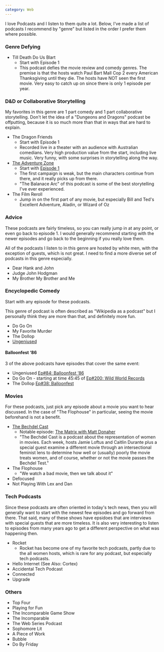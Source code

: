```yaml
---
category: Web
---
```


I love Podcasts and I listen to them quite a lot. Below, I've made a list of podcasts I recommend by "genre" but listed in the order I prefer them where possible. 


### Genre Defying

- Till Death Do Us Blart
  - Start with Episode 1
  - This podcast defies the movie review and comedy genres. The premise is that the hosts watch Paul Bart Mall Cop 2 every American Thanksgiving until they die. The hosts have NOT seen the first movie. Very easy to catch up on since there is only 1 episode per year. 

### D&D or Collaborative Storytelling

My favorites in this genre are 1 part comedy and 1 part collaborative storytelling. Don't let the idea of a "Dungeons and Dragons" podcast be offputting, because it is so much more than that in ways that are hard to explain. 

- The Dragon Friends
  - Start with Episode 1
  - Recorded live in a theater with an audience with Australian comedians. Very high production value from the start, including live music. Very funny, with some surprises in storytelling along the way. 
- [The Adventure Zone](https://www.maximumfun.org/shows/adventure-zone)
  - Start with [Episode 1](https://overcast.fm/+D4cxjjHXk)
  - The first campaign is weak, but the main characters continue from there, and it really picks up from there.
  - "The Balanace Arc" of this podcast is some of the best storytelling I've ever experienced.
- The Film Reroll
  - Jump in on the first part of any movie, but especially Bill and Ted's Excellent Adventure, Aladin, or Wizard of Oz

### Advice

These podcasts are fairly timeless, so you can really jump in at any point, or even go back to episode 1. I would generally recommend starting with the newer episodes and go back to the beginning if you really love them. 

All of the podcasts I listen to in this genre are hosted by white men, with the exception of guests, which is not great. I need to find a more diverse set of podcasts in this genre especially. 

- Dear Hank and John
- Judge John Hodgman
- My Brother My Brother and Me

### Encyclopedic Comedy

Start with any episode for these podcasts.

This genre of podcast is often described as "Wikipedia as a podcast" but I personally think they are more than that, and definitely more fun. 

- Do Go On
- My Favorite Murder
- The Dollop
- [Ungeniused](https://www.relay.fm/ungeniused)

#### Balloonfest ‘86

3 of the above podcasts have episodes that cover the same event:
- Ungeniused [Ep#84: Balloonfest ‘86](https://overcast.fm/+GuVWfhMcc)
- Do Go On - starting at time 45:45 of [Ep#200: Wild World Records](https://overcast.fm/+K4eUavvyQ/45:45)
- The Dollop [Ep#38: Balloonfest](https://overcast.fm/+CdtP5ezQ)

### Movies

For these podcasts, just pick any episode about a movie you want to hear discussed. In the case of "The Flophouse" in particular, seeing the movie beforehand is not a benefit. 

- [The Bechdel Cast](https://www.bechdelcast.com/)
  - Notable episode: [The Matrix with Matt Donaher](https://overcast.fm/+HqRtygijo)
  - "The Bechdel Cast is a podcast about the representation of women in movies. Each week, hosts Jamie Loftus and Caitlin Durante plus a special guest examine a different movie through an intersectional feminist lens to determine how well or (usually) poorly the movie treats women, and of course, whether or not the movie passes the Bechdel Test."
- The Flophouse
  - "We watch a bad movie, then we talk about it"
- Defocused
- Not Playing With Lex and Dan


### Tech Podcasts

Since these podcasts are often oriented in today's tech news, then you will generally want to start with the newest few episodes and go forward from there. That said, many of these shows have epsidoes that are interviews with special guests that are more timeless. It is also very interesting to listen to episodes from many years ago to get a different perspective on what was happening then. 

- Rocket
  - Rocket has become one of my favorite tech podcasts, partly due to the all women hosts, which is rare for any podcast, but especially tech podcasts. 
- Hello Internet (See Also: Cortex)
- Accidental Tech Podcast
- Connected
- Upgrade


### Others

- Top Four
- Playing for Fun
- The Incomparable Game Show
- The Incomparable
- The Web Series Podcast
- Sophomore Lit
- A Piece of Work
- Bubble
- Do By Friday



